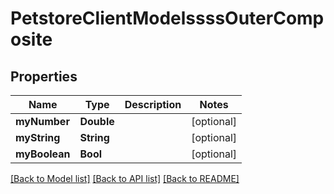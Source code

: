 # PetstoreClientModelssssOuterComposite

## Properties
Name | Type | Description | Notes
------------ | ------------- | ------------- | -------------
**myNumber** | **Double** |  | [optional] 
**myString** | **String** |  | [optional] 
**myBoolean** | **Bool** |  | [optional] 

[[Back to Model list]](../README.md#documentation-for-models) [[Back to API list]](../README.md#documentation-for-api-endpoints) [[Back to README]](../README.md)


